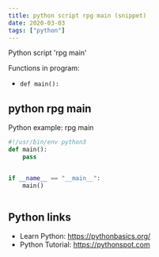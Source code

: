 ```yaml
---
title: python script rpg main (snippet)
date: 2020-03-03
tags: ["python"]
---
```

Python script 'rpg main'

Functions in program: 
* `def main():`

## python rpg main

Python example: rpg main

```python
#!/usr/bin/env python3
def main():
    pass


if __name__ == "__main__":
    main()



```

## Python links

- Learn Python: https://pythonbasics.org/
- Python Tutorial: https://pythonspot.com

